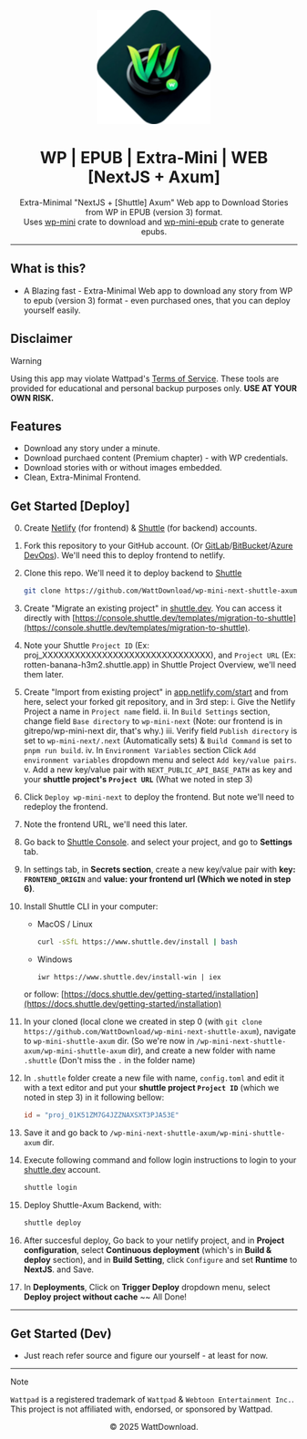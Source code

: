 <p align="center">
  <img src="logo.png" alt="WattDownload Logo" width="200px">
</p>

<h1 align="center">WP | EPUB | Extra-Mini | WEB [NextJS + Axum]</h1>

<p align="center">
  Extra-Minimal "NextJS + [Shuttle] Axum" Web app to Download Stories from WP in EPUB (version 3) format. <br/>
  Uses <a href="https://crates.io/crates/wp-mini">wp-mini</a> crate to download and <a href="https://crates.io/crates/wp-mini-epub">wp-mini-epub</a> crate to generate epubs.
</p>

---

## What is this?
- A Blazing fast - Extra-Minimal Web app to download any story from WP to epub (version 3) format - even purchased ones, that you can deploy yourself easily.

## Disclaimer
> [!WARNING]
> Using this app may violate Wattpad's [Terms of Service](https://policies.wattpad.com/terms/). These tools are provided for educational and personal backup purposes only. **USE AT YOUR OWN RISK.**

## Features
- Download any story under a minute.
- Download purchaed content (Premium chapter) - with WP credentials.
- Download stories with or without images embedded.
- Clean, Extra-Minimal Frontend.

## Get Started [Deploy]
 0. Create [Netlify](https://netlify.com) (for frontend) & [Shuttle](https://shuttle.dev) (for backend) accounts.
 0. Fork this repository to your GitHub account. (Or [GitLab](https://gitlab.com)/[BitBucket](https://bitbucket.org)/[Azure DevOps](https://azure.microsoft.com)). We'll need this to deploy frontend to netlify.
 0. Clone this repo. We'll need it to deploy backend to [Shuttle](https://shuttle.dev)

    ```bash
    git clone https://github.com/WattDownload/wp-mini-next-shuttle-axum
    ```
    
 2. Create "Migrate an existing project" in [shuttle.dev](https://shuttle.dev). You can access it directly with [https://console.shuttle.dev/templates/migration-to-shuttle](https://console.shuttle.dev/templates/migration-to-shuttle).
 3. Note your Shuttle `Project ID` (Ex: proj_XXXXXXXXXXXXXXXXXXXXXXXXXXXXXXX), and `Project URL` (Ex: rotten-banana-h3m2.shuttle.app) in Shuttle Project Overview, we'll need them later.
 4. Create "Import from existing project" in [app.netlify.com/start](https://app.netlify.com/start) and from here, select your forked git repository, and in 3rd step:
  i. Give the Netlify Project a name in `Project name` field.
  ii. In `Build Settings` section, change field `Base directory` to `wp-mini-next` (Note: our frontend is in gitrepo/wp-mini-next dir, that's why.) 
  iii. Verify field `Publish directory` is set to `wp-mini-next/.next` (Automatically sets) & `Build Command` is set to `pnpm run build`.
  iv. In `Environment Variables` section Click `Add environment variables` dropdown menu and select `Add key/value pairs`.
  v. Add a new key/value pair with `NEXT_PUBLIC_API_BASE_PATH` as key and your **shuttle project's `Project URL`** (What we noted in step 3)
 5. Click `Deploy wp-mini-next` to deploy the frontend. But note we'll need to redeploy the frontend.
 6. Note the frontend URL, we'll need this later.
 7. Go back to [Shuttle Console](https://console.shuttle.dev). and select your project, and go to **Settings** tab.
 8. In settings tab, in **Secrets section**, create a new key/value pair with **key: `FRONTEND_ORIGIN`** and **value: your frontend url (Which we noted in step 6)**.
 9. Install Shuttle CLI in your computer:
    - MacOS / Linux
      ```bash
      curl -sSfL https://www.shuttle.dev/install | bash
      ```

    - Windows
      ```pwsh
      iwr https://www.shuttle.dev/install-win | iex
      ```
    or follow: [https://docs.shuttle.dev/getting-started/installation](https://docs.shuttle.dev/getting-started/installation)
  
  10. In your cloned (local clone we created in step 0 (with `git clone https://github.com/WattDownload/wp-mini-next-shuttle-axum`), navigate to `wp-mini-shuttle-axum` dir. (So we're now in `/wp-mini-next-shuttle-axum/wp-mini-shuttle-axum` dir), and create a new folder with name `.shuttle` (Don't miss the `.` in the folder name)
  11. In `.shuttle` folder create a new file with name, `config.toml` and edit it with a text editor and put your **shuttle project `Project ID`** (which we noted in step 3) in it following bellow:
      ```toml
      id = "proj_01K51ZM7G4JZZNAXSXT3PJA53E"
      ```
  12. Save it and go back to `/wp-mini-next-shuttle-axum/wp-mini-shuttle-axum` dir.
  13. Execute following command and follow login instructions to login to your [shuttle.dev](httos://shuttle.dev) account.
      ```bash
      shuttle login
      ```
  14. Deploy Shuttle-Axum Backend, with:
      ```bash
      shuttle deploy
      ```
  15. After succesful deploy, Go back to your netlify project, and in **Project configuration**, select **Continuous deployment** (which's in **Build & deploy** section), and in **Build Setting**, click `Configure` and set **Runtime** to **NextJS**. and Save.
  16. In **Deployments**, Click on **Trigger Deploy** dropdown menu, select **Deploy project without cache** 
  ~~ All Done!
---

## Get Started (Dev)
- Just reach refer source and figure our yourself - at least for now.

---

> [!NOTE]
> `Wattpad` is a registered trademark of `Wattpad` & `Webtoon Entertainment Inc.`. This project is not affiliated with, endorsed, or sponsored by Wattpad.

<p align="center">© 2025 WattDownload.</p>
